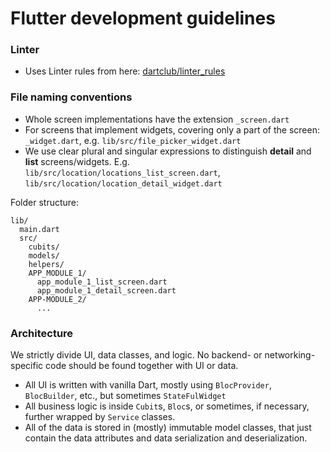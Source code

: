 # Flutter development guidelines

### Linter
- Uses Linter rules from here: [dartclub/linter_rules](https://github.com/dartclub/linter_rules)

### File naming conventions
- Whole screen implementations have the extension `_screen.dart`
- For screens that implement widgets, covering only a part of the screen: `_widget.dart`, e.g. `lib/src/file_picker_widget.dart`
- We use clear plural and singular expressions to distinguish **detail** and **list** screens/widgets. E.g. `lib/src/location/locations_list_screen.dart`, `lib/src/location/location_detail_widget.dart`

Folder structure:
```
lib/
  main.dart
  src/
    cubits/
    models/
    helpers/
    APP_MODULE_1/
      app_module_1_list_screen.dart
      app_module_1_detail_screen.dart
    APP-MODULE_2/
      ...
```

### Architecture
We strictly divide UI, data classes, and logic.
No backend- or networking-specific code should be found together with UI or data.

- All UI is written with vanilla Dart, mostly using `BlocProvider`, `BlocBuilder`, etc., but sometimes `StateFulWidget`
- All business logic is inside `Cubit`s, `Bloc`s, or sometimes, if necessary, further wrapped by `Service` classes.
- All of the data is stored in (mostly) immutable model classes, that just contain the data attributes and data serialization and deserialization.
